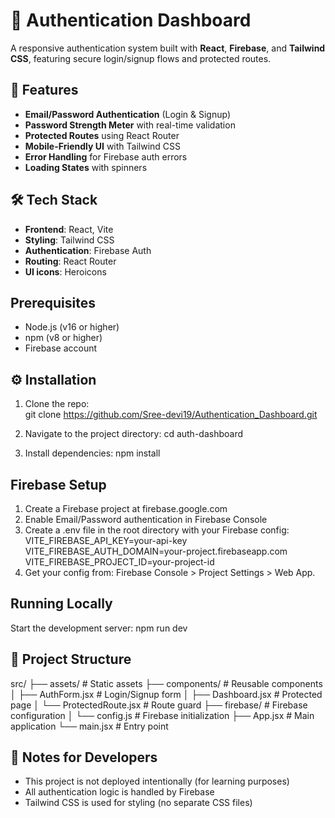 # 🔐 Authentication Dashboard  

A responsive authentication system built with **React**, **Firebase**, and **Tailwind CSS**, featuring secure login/signup flows and protected routes.  
  

## 🚀 Features  
- **Email/Password Authentication** (Login & Signup)  
- **Password Strength Meter** with real-time validation  
- **Protected Routes** using React Router  
- **Mobile-Friendly UI** with Tailwind CSS  
- **Error Handling** for Firebase auth errors  
- **Loading States** with spinners  

## 🛠️ Tech Stack  
- **Frontend**: React, Vite  
- **Styling**: Tailwind CSS  
- **Authentication**: Firebase Auth  
- **Routing**: React Router
- **UI icons**: Heroicons 

## Prerequisites
- Node.js (v16 or higher)
- npm (v8 or higher)
- Firebase account

## ⚙️ Installation  
1. Clone the repo:  
   git clone https://github.com/Sree-devi19/Authentication_Dashboard.git
   
2. Navigate to the project directory:
   cd auth-dashboard

3. Install dependencies:
   npm install

## Firebase Setup
1. Create a Firebase project at firebase.google.com
2. Enable Email/Password authentication in Firebase Console
3. Create a .env file in the root directory with your Firebase config:
   VITE_FIREBASE_API_KEY=your-api-key
   VITE_FIREBASE_AUTH_DOMAIN=your-project.firebaseapp.com
   VITE_FIREBASE_PROJECT_ID=your-project-id
4. Get your config from: Firebase Console > Project Settings > Web App.

## Running Locally
Start the development server:
npm run dev

## 📂 Project Structure

src/
├── assets/            # Static assets
├── components/        # Reusable components
│   ├── AuthForm.jsx   # Login/Signup form
│   ├── Dashboard.jsx  # Protected page
│   └── ProtectedRoute.jsx # Route guard
├── firebase/          # Firebase configuration
│   └── config.js      # Firebase initialization
├── App.jsx            # Main application
└── main.jsx           # Entry point

## 📝 Notes for Developers
- This project is not deployed intentionally (for learning purposes)
- All authentication logic is handled by Firebase
- Tailwind CSS is used for styling (no separate CSS files)
